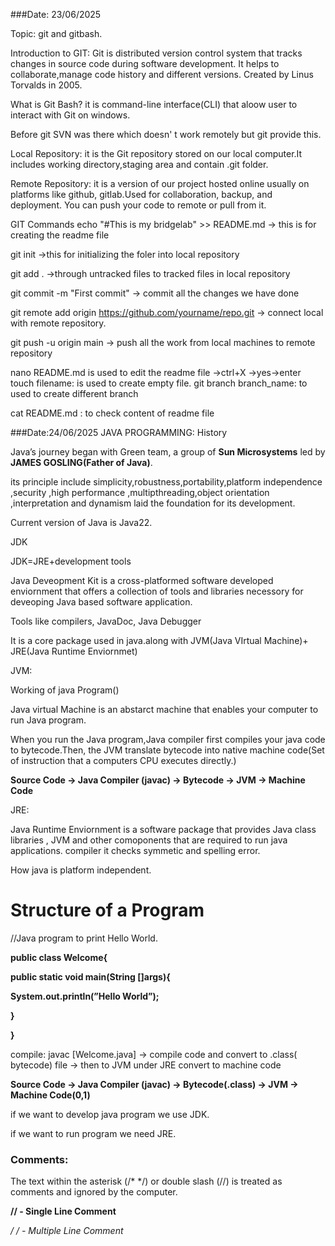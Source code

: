 ###Date: 23/06/2025

Topic: git and gitbash.

Introduction to GIT: 
  Git is distributed version control system that tracks changes in source code during software development.
  It helps to collaborate,manage code history and different versions.
  Created by Linus Torvalds in 2005.

What is Git Bash?
it is command-line interface(CLI) that aloow user to interact with Git on windows.

Before git SVN was there which doesn' t work remotely but git provide this.

Local Repository: it is the Git repository stored on our local computer.It includes working directory,staging area and contain .git folder.

Remote Repository: it is a version of our project hosted online usually on platforms like github, gitlab.Used for collaboration, backup, and deployment.
You can push your code to remote or pull from it.

GIT Commands
echo "#This is my bridgelab" >> README.md -> this is for creating the readme file

git init ->this for initializing the foler into local repository

git add . ->through untracked files to tracked files in local repository

git commit -m "First commit" -> commit all the changes we have done

git remote add origin https://github.com/yourname/repo.git  -> connect local with remote repository.

git push -u origin main -> push all the work from local machines to remote repository

nano README.md is used to edit  the readme file   ->ctrl+X ->yes->enter
touch filename: is used to create empty file.
git branch branch_name: to used to create different branch 

cat README.md : to check content of readme file


###Date:24/06/2025
JAVA PROGRAMMING:
History

Java’s journey began with  Green team, a group of **Sun Microsystems** led by **JAMES GOSLING(Father of Java)**.

its principle include simplicity,robustness,portability,platform independence ,security ,high performance ,multipthreading,object orientation ,interpretation and dynamism laid the foundation for its development.

Current version of Java is Java22.

JDK

JDK=JRE+development tools

Java Deveopment Kit is a cross-platformed software developed enviornment that offers a collection of tools and libraries necessory for deveoping Java based software application.

Tools like compilers, JavaDoc, Java Debugger

It is a core package used in java.along with JVM(Java VIrtual Machine)+ JRE(Java Runtime Enviornmet)

JVM:

Working of java Program()

Java virtual Machine  is an abstarct machine that enables your computer to run Java program.

When you run the Java program,Java compiler  first compiles your java code to bytecode.Then, the JVM translate bytecode into native machine code(Set  of instruction that  a computers CPU executes directly.)

**Source Code → Java Compiler (javac) → Bytecode → JVM → Machine Code**

JRE:

Java Runtime Enviornment is a software package that provides Java class libraries , JVM and other comoponents that are required to run java applications.
compiler it checks symmetic and spelling error.

How java is platform independent.

# Structure of a Program

//Java program to print Hello World.

**public class Welcome{**

**public static void main(String []args){**

**System.out.println(”Hello World”);**

**}**

**}**

compile:  javac [Welcome.java]     → compile code and convert to  .class( bytecode)  file
→ then to JVM under JRE convert to machine code

**Source Code → Java Compiler (javac) → Bytecode(.class) → JVM → Machine Code(0,1)**

if we want to develop java program we use JDK.

if we want to run program we need JRE.

### Comments:

The text within the asterisk (/* */) or double slash (//) is treated as comments and ignored by the computer.

**// -  Single Line Comment**

**/* */ - Multiple Line Comment**

